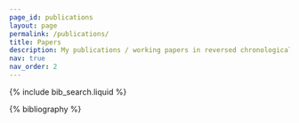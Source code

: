 ```yaml
---
page_id: publications
layout: page
permalink: /publications/
title: Papers
description: My publications / working papers in reversed chronological order. 
nav: true
nav_order: 2
---
```


<!-- _pages/publications.md -->

<!-- Bibsearch Feature -->

{% include bib_search.liquid %}

<div class="publications">

{% bibliography %}

</div>
